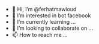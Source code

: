 - 👋 Hi, I’m @ferhatmawloud
- 👀 I’m interested in bot facebook
- 🌱 I’m currently learning ...
- 💞️ I’m looking to collaborate on ...
- 📫 How to reach me ...

<!---
ferhatmawloud/ferhatmawloud is a ✨ special ✨ repository because its `README.md` (this file) appears on your GitHub profile.
You can click the Preview link to take a look at your changes.
--->
